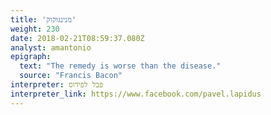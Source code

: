 ```yaml
---
title: 'מנינגוקוק'
weight: 230
date: 2018-02-21T08:59:37.080Z
analyst: amantonio
epigraph:
  text: "The remedy is worse than the disease."
  source: "Francis Bacon"
interpreter: פבל לפידוס
interpreter_link: https://www.facebook.com/pavel.lapidus
---
```

